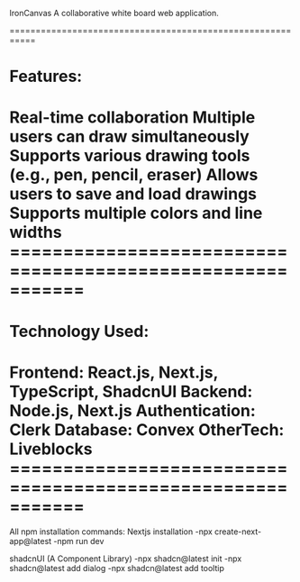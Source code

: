 IronCanvas
A collaborative white board web application.

===========================================================

Features:
===========================================================

Real-time collaboration
Multiple users can draw simultaneously
Supports various drawing tools (e.g., pen, pencil, eraser)
Allows users to save and load drawings
Supports multiple colors and line widths ===========================================================
===========================================================

Technology Used:
===========================================================

Frontend: React.js, Next.js, TypeScript, ShadcnUI
Backend: Node.js, Next.js
Authentication: Clerk
Database: Convex
OtherTech: Liveblocks ===========================================================
===========================================================

All npm installation commands:
Nextjs installation
-npx create-next-app@latest -npm run dev

shadcnUI (A Component Library)
-npx shadcn@latest init
-npx shadcn@latest add dialog
-npx shadcn@latest add tooltip
